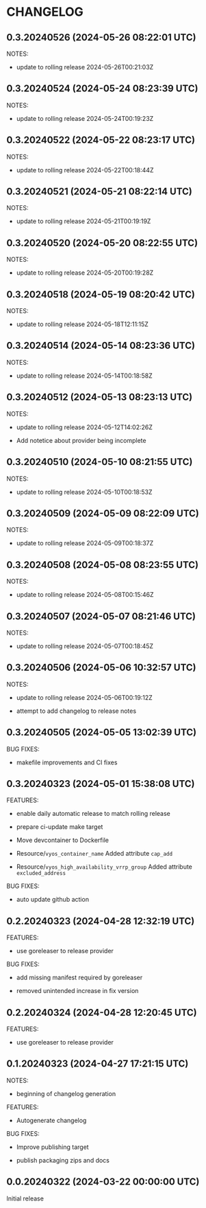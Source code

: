 # CHANGELOG

## 0.3.20240526 (2024-05-26 08:22:01 UTC)
NOTES:

* update to rolling release 2024-05-26T00:21:03Z





## 0.3.20240524 (2024-05-24 08:23:39 UTC)
NOTES:

* update to rolling release 2024-05-24T00:19:23Z





## 0.3.20240522 (2024-05-22 08:23:17 UTC)
NOTES:

* update to rolling release 2024-05-22T00:18:44Z





## 0.3.20240521 (2024-05-21 08:22:14 UTC)
NOTES:

* update to rolling release 2024-05-21T00:19:19Z





## 0.3.20240520 (2024-05-20 08:22:55 UTC)
NOTES:

* update to rolling release 2024-05-20T00:19:28Z





## 0.3.20240518 (2024-05-19 08:20:42 UTC)
NOTES:

* update to rolling release 2024-05-18T12:11:15Z





## 0.3.20240514 (2024-05-14 08:23:36 UTC)
NOTES:

* update to rolling release 2024-05-14T00:18:58Z





## 0.3.20240512 (2024-05-13 08:23:13 UTC)
NOTES:

* update to rolling release 2024-05-12T14:02:26Z

* Add notetice about provider being incomplete





## 0.3.20240510 (2024-05-10 08:21:55 UTC)
NOTES:

* update to rolling release 2024-05-10T00:18:53Z





## 0.3.20240509 (2024-05-09 08:22:09 UTC)
NOTES:

* update to rolling release 2024-05-09T00:18:37Z





## 0.3.20240508 (2024-05-08 08:23:55 UTC)
NOTES:

* update to rolling release 2024-05-08T00:15:46Z





## 0.3.20240507 (2024-05-07 08:21:46 UTC)
NOTES:

* update to rolling release 2024-05-07T00:18:45Z





## 0.3.20240506 (2024-05-06 10:32:57 UTC)
NOTES:

* update to rolling release 2024-05-06T00:19:12Z

* attempt to add changelog to release notes





## 0.3.20240505 (2024-05-05 13:02:39 UTC)
BUG FIXES:

* makefile improvements and CI fixes





## 0.3.20240323 (2024-05-01 15:38:08 UTC)
FEATURES:

* enable daily automatic release to match rolling release

* prepare ci-update make target

* Move devcontainer to Dockerfile

* Resource/`vyos_container_name` Added attribute `cap_add`

* Resource/`vyos_high_availability_vrrp_group` Added attribute `excluded_address`


BUG FIXES:

* auto update github action





## 0.2.20240323 (2024-04-28 12:32:19 UTC)
FEATURES:

* use goreleaser to release provider


BUG FIXES:

* add missing manifest required by goreleaser

* removed unintended increase in fix version





## 0.2.20240324 (2024-04-28 12:20:45 UTC)
FEATURES:

* use goreleaser to release provider





## 0.1.20240323 (2024-04-27 17:21:15 UTC)
NOTES:

* beginning of changelog generation


FEATURES:

* Autogenerate changelog


BUG FIXES:

* Improve publishing target

* publish packaging zips and docs





## 0.0.20240322 (2024-03-22 00:00:00 UTC)

Initial release
